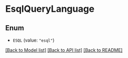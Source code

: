 # EsqlQueryLanguage

## Enum


* `ESQL` (value: `"esql"`)


[[Back to Model list]](../README.md#documentation-for-models) [[Back to API list]](../README.md#documentation-for-api-endpoints) [[Back to README]](../README.md)


